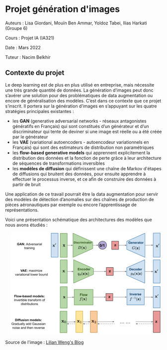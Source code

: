 # Projet génération d'images

Auteurs : Lisa Giordani, Mouïn Ben Ammar, Yoldoz Tabei, Ilias Harkati (Groupe 6)

Cours : Projet IA (IA321)

Date : Mars 2022

Tuteur : Nacim Belkhir

## Contexte du projet

Le deep learning est de plus en plus utilisé en entreprise, mais nécessite une très grande quantité de données. La génération d’images peut donc s’avérer une solution pour des problématiques de data augmentation ou encore de généralisation des modèles. C’est dans ce contexte que ce projet s’inscrit. Il portera sur la génération d’images en s’appuyant sur les quatre stratégies principales existantes :
- les **GAN** (generative adversarial networks - réseaux antagonistes génératifs en Français) qui sont constitués d’un générateur et d’un discriminateur qui tente de deviner si une image est réelle ou a été créée par le générateur
- les **VAE** (variational autoencoders - autoencodeur variationnels en Français) qui sont des estimateurs de distribution non paramétriques
- les **flow-based generative models** qui apprennent explicitement la distribution des données et
la fonction de perte grâce à leur architecture de séquences de transformations inversibles
- les **modèles de diffusion** qui définissent une chaîne de Markov d'étapes de diffusions qui bruitent des données, pour ensuite apprendre à effectuer le processus inverse, et ce afin de construire des données à partir de bruit

Une application de ce travail pourrait être la data augmentation pour servir des modèles de détection d’anomalies sur des chaînes de production de pièces aéronautiques par exemple ou encore l’apprentissage de représentations.

Voici une présentation schématique des architectures des modèles que nous avons étudiés :

![alt text](generative_models_types.PNG)

Source de l'image : [Lilian Weng's Blog](https://lilianweng.github.io/posts/2021-07-11-diffusion-models/)
